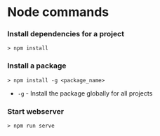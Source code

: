 # Node commands

### Install dependencies for a project

```
> npm install
```

### Install a package

```
> npm install -g <package_name>
```

- `-g` - Install the package globally for all projects

### Start webserver

```
> npm run serve
```

